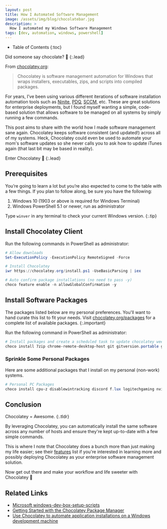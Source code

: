 ```yaml
---
layout: post
title: How I Automated Software Management
image: /assets/img/blog/chocolatebar.jpg
description: >
  How I automated my Windows Software Management
tags: [dev, automation, windows, powershell]
---
```


- Table of Contents
{:toc}

Did someone say chocolate? 🍫
{:.lead}

From [chocolatey.org](https://chocolatey.org):

> Chocolatey is software management automation for Windows that wraps
> installers, executables, zips, and scripts into compiled packages.

For years, I’ve been using various different iterations of software installation
automation tools such as [Ninite](https://ninite.com),
[PDQ](https://www.pdq.com),
[SCCM](https://en.wikipedia.org/wiki/Microsoft_System_Center_Configuration_Manager),
etc. These are great solutions for enterprise deployments, but I found myself
wanting a simple, code-based solution that allows software to be managed on all
systems by simply running a few commands.

This post aims to share with the world how I made software management sane
again. Chocolatey keeps software consistent (and updated!) across all of my systems. Heck, Chocolatey
could even be used to automate your mom's software updates so she never
calls you to ask how to update iTunes again (that last bit may be based in
reality).

Enter Chocolatey 🤘
{:.lead}

## Prerequisites

You’re going to learn a lot but you’re also expected to come to the table with a
few things. If you plan to follow along, be sure you have the following:

1. Windows 10 (1903 or above is required for Windows Terminal)
1. Windows PowerShell 5.1 or newer, run as administrator

Type `winver` in any terminal to check your current Windows version.
{:.tip}

## Install Chocolatey Client

Run the following commands in PowerShell as administrator:

```powershell
# Allow downloads
Set-ExecutionPolicy -ExecutionPolicy RemoteSigned -Force

# Install Chocolatey
iwr https://chocolatey.org/install.ps1 -UseBasicParsing | iex

# Auto confirm package installations (no need to pass -y)
choco feature enable -n allowGlobalConfirmation -y
```

## Install Software Packages

The packages listed below are my personal preferences. You'll want to hand
curate this list to fit your needs. Visit
[chocolatey.org/packages](https://chocolatey.org/packages) for a complete list
of available packages.
{:.important}

Run the following command in PowerShell as administrator:

```powershell
# Install packages and create a scheduled task to update chocolatey weekly at 1AM.
choco install 7zip chrome-remote-desktop-host git gitversion.portable google-backup-and-sync googlechrome greenshot keepass microsoft-edge microsoft-windows-terminal mpc-hc notepadplusplus openssh powershell-preview putty python3 spotify steam treesizefree vscode-insiders cascadiacodepl starship choco-upgrade-all-at --params "'/WEEKLY:yes /DAY:SUN /TIME:01:00'"
```

### Sprinkle Some Personal Packages

Here are some additional packages that I install on my personal (non-work) systems.

```powershell
# Personal PC Packages
choco install cpu-z disablewintracking discord f.lux logitechgaming nvidia-display-driver wd-backup
```

## Conclusion

Chocolatey = Awesome.
{:.tldr}

By leveraging Chocolatey, you can automatically install the same software
across any number of hosts and ensure they're kept up-to-date with a few simple
commands.

This is where I note that Chocolatey does a bunch more than just making my life
easier; see their [features](https://chocolatey.org/pricing) list if you're
interested in learning more and possibly deploying Chocolatey as your
enterprise software management solution.

Now get out there and make your workflow and life sweeter with Chocolatey 🤖

## Related Links

- [Microsoft windows-dev-box-setup-scripts](https://github.com/microsoft/windows-dev-box-setup-scripts)
- [Getting Started with the Chocolatey Package Manager](https://adamtheautomator.com/install-chocolatey/)
- [Use Chocolatey to automate application installations on a Windows development machine](https://ttu.github.io/use-chocolatey-to-install-apps-windows-dev-machine/)